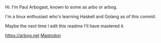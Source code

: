 Hi.  I'm Paul Arbogast, known to some as arbo or arbog.

I'm a linux enthusiast who's learning Haskell and Golang as of this commit.

Maybe the next time I edit this readme I'll have mastered it.

https://arbog.net
<a rel="me" href="https://arbo.dev/@arbo">Mastodon</a>

